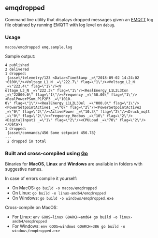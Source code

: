 ## emqdropped

Command line utility that displays dropped messages given an [EMQTT](http://emqtt.io/) log file obtained by running EMQTT with log level on `debug`.

### Usage

`macos/emqdropped emq.sample.log`

Sample output:

```
4 published
2 delivered
1 dropped:
 {asset/telemetry/123 <Data><TimeStamp _=\"2018-09-02 14:24:02 +0100\"/><Voltage_L1_N _=\"222.7\" flag=\"1\"/><Voltage_L2_N _=\"222.4\" flag=\"1\"/><V
oltage_L3_N _=\"222.3\" flag=\"1\"/><RealEnergy_L1L2L3Con _=\"22800.0\" flag=\"1\"/><Frequency _=\"50.00\" flag=\"1\"/><RealPowerPSum_P1P2P3 _=\"1010.
0\" flag=\"1\"/><RealEnergy_L1L2L3Del _=\"000.0\" flag=\"1\"/><PowerSetpointActive1 _=\"0\" flag=\"2\"/><PowerSetpointActive2 _=\"0\" flag=\"2\"/><ActivePower _=\"10.3\" flag=\"2\"/><Druck_mqtt _=\"0\" flag=\"2\"/><Frequency_Modbus _=\"10\" flag=\"2\"/><DigitalInput1 _=\"1\" flag=\"2\"/><CPULoad _=\"70\" flag=\"2\"/></Data>}
1 dropped:
 {asset/commands/456 Some setpoint 456.78}
---
 2 dropped in total
 ```

### Built and cross-compiled using [Go](https://golang.org/)

Binaries for **MacOS**, **Linux** and **Windows** are available in folders with suggestive names.

In case of errors compile it yourself:

- On MacOS: `go build -o macos/emqdropped`
- On Linux: `go build -o linux-amd64/emqdropped`
- On Windows: `go build -o windows/emqdropped.exe`

Cross-compile on MacOS:

- For Linux: `env GOOS=linux GOARCH=amd64 go build -o linux-amd64/emqdropped`
- For Windows: `env GOOS=windows GOARCH=386 go build -o windows/emqdropped.exe`
